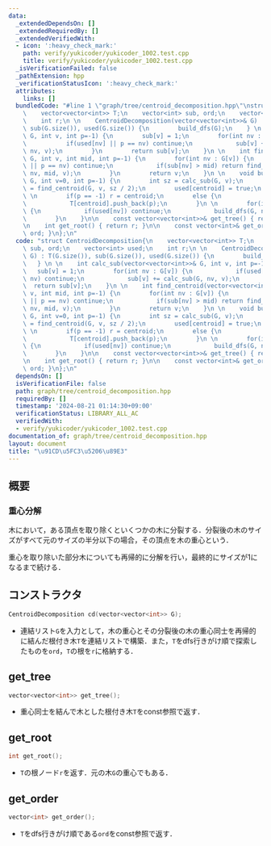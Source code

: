 ```yaml
---
data:
  _extendedDependsOn: []
  _extendedRequiredBy: []
  _extendedVerifiedWith:
  - icon: ':heavy_check_mark:'
    path: verify/yukicoder/yukicoder_1002.test.cpp
    title: verify/yukicoder/yukicoder_1002.test.cpp
  _isVerificationFailed: false
  _pathExtension: hpp
  _verificationStatusIcon: ':heavy_check_mark:'
  attributes:
    links: []
  bundledCode: "#line 1 \"graph/tree/centroid_decomposition.hpp\"\nstruct CentroidDecomposition{\n\
    \    vector<vector<int>> T;\n    vector<int> sub, ord;\n    vector<int> used;\n\
    \    int r;\n \n    CentroidDecomposition(vector<vector<int>>& G) : T(G.size()),\
    \ sub(G.size()), used(G.size()) {\n        build_dfs(G);\n    } \n \n    int calc_sub(vector<vector<int>>&\
    \ G, int v, int p=-1) {\n        sub[v] = 1;\n        for(int nv : G[v]) {\n \
    \           if(used[nv] || p == nv) continue;\n            sub[v] += calc_sub(G,\
    \ nv, v);\n        }\n        return sub[v];\n    }\n \n    int find_centroid(vector<vector<int>>&\
    \ G, int v, int mid, int p=-1) {\n        for(int nv : G[v]) {\n            if(used[nv]\
    \ || p == nv) continue;\n            if(sub[nv] > mid) return find_centroid(G,\
    \ nv, mid, v);\n        }\n        return v;\n    }\n \n    void build_dfs(vector<vector<int>>&\
    \ G, int v=0, int p=-1) {\n        int sz = calc_sub(G, v);\n        int centroid\
    \ = find_centroid(G, v, sz / 2);\n        used[centroid] = true;\n        ord.push_back(centroid);\n\
    \ \n        if(p == -1) r = centroid;\n        else {\n            T[p].push_back(centroid);\n\
    \            T[centroid].push_back(p);\n        }\n \n        for(int nv : G[centroid])\
    \ {\n            if(used[nv]) continue;\n            build_dfs(G, nv, centroid);\n\
    \        }\n    }\n\n    const vector<vector<int>>& get_tree() { return T; }\n\
    \n    int get_root() { return r; }\n\n    const vector<int>& get_order() { return\
    \ ord; }\n};\n"
  code: "struct CentroidDecomposition{\n    vector<vector<int>> T;\n    vector<int>\
    \ sub, ord;\n    vector<int> used;\n    int r;\n \n    CentroidDecomposition(vector<vector<int>>&\
    \ G) : T(G.size()), sub(G.size()), used(G.size()) {\n        build_dfs(G);\n \
    \   } \n \n    int calc_sub(vector<vector<int>>& G, int v, int p=-1) {\n     \
    \   sub[v] = 1;\n        for(int nv : G[v]) {\n            if(used[nv] || p ==\
    \ nv) continue;\n            sub[v] += calc_sub(G, nv, v);\n        }\n      \
    \  return sub[v];\n    }\n \n    int find_centroid(vector<vector<int>>& G, int\
    \ v, int mid, int p=-1) {\n        for(int nv : G[v]) {\n            if(used[nv]\
    \ || p == nv) continue;\n            if(sub[nv] > mid) return find_centroid(G,\
    \ nv, mid, v);\n        }\n        return v;\n    }\n \n    void build_dfs(vector<vector<int>>&\
    \ G, int v=0, int p=-1) {\n        int sz = calc_sub(G, v);\n        int centroid\
    \ = find_centroid(G, v, sz / 2);\n        used[centroid] = true;\n        ord.push_back(centroid);\n\
    \ \n        if(p == -1) r = centroid;\n        else {\n            T[p].push_back(centroid);\n\
    \            T[centroid].push_back(p);\n        }\n \n        for(int nv : G[centroid])\
    \ {\n            if(used[nv]) continue;\n            build_dfs(G, nv, centroid);\n\
    \        }\n    }\n\n    const vector<vector<int>>& get_tree() { return T; }\n\
    \n    int get_root() { return r; }\n\n    const vector<int>& get_order() { return\
    \ ord; }\n};\n"
  dependsOn: []
  isVerificationFile: false
  path: graph/tree/centroid_decomposition.hpp
  requiredBy: []
  timestamp: '2024-08-21 01:14:30+09:00'
  verificationStatus: LIBRARY_ALL_AC
  verifiedWith:
  - verify/yukicoder/yukicoder_1002.test.cpp
documentation_of: graph/tree/centroid_decomposition.hpp
layout: document
title: "\u91CD\u5FC3\u5206\u89E3"
---
```


## 概要

### 重心分解

木において，ある頂点を取り除くといくつかの木に分裂する．分裂後の木のサイズがすべて元のサイズの半分以下の場合，その頂点を木の重心という．

重心を取り除いた部分木についても再帰的に分解を行い，最終的にサイズが1になるまで続ける．

## コンストラクタ

```cpp
CentroidDecomposition cd(vector<vector<int>> G);
```

* 連結リスト`G`を入力として，木の重心とその分裂後の木の重心同士を再帰的に結んだ根付き木`T`を連結リストで構築．また，`T`をdfs行きがけ順で探索したものを`ord`，`T`の根を`r`に格納する．

## get_tree

```cpp
vector<vector<int>> get_tree();
```

* 重心同士を結んで木とした根付き木`T`をconst参照で返す．

## get_root

```cpp
int get_root();
```

* `T`の根ノード`r`を返す．元の木`G`の重心でもある．

## get_order

```cpp
vector<int> get_order();
```

* `T`をdfs行きがけ順である`ord`をconst参照で返す．